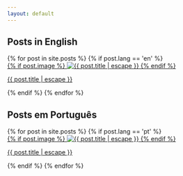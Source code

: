 ```yaml
---
layout: default
---
```


<!-- Section for English posts -->
<h2 class="text-xl font-bold my-5">Posts in English</h2>
<div class="grid grid-cols-1 sm:grid-cols-2 md:grid-cols-3 gap-4">
  {% for post in site.posts %}
    {% if post.lang == 'en' %}
      <a href="{{ post.url | relative_url }}" class="block overflow-hidden rounded-lg shadow-lg">
        <div class="relative">
          {% if post.image %}
            <img class="w-full h-48 object-cover" src="/assets/images/posts/{{ post.image }}" alt="{{ post.title | escape }}">
          {% endif %}
          <div class="absolute bottom-0 left-0 right-0 bg-gradient-to-t from-black to-transparent p-4">
            <p class="text-white text-lg">{{ post.title | escape }}</p>
          </div>
        </div>
      </a>
    {% endif %}
  {% endfor %}
</div>

<!-- Section for Portuguese posts -->
<h2 class="text-xl font-bold my-5">Posts em Português</h2>
<div class="grid grid-cols-1 sm:grid-cols-2 md:grid-cols-3 gap-4">
  {% for post in site.posts %}
    {% if post.lang == 'pt' %}
      <a href="{{ post.url | relative_url }}" class="block overflow-hidden rounded-lg shadow-lg">
        <div class="relative">
          {% if post.image %}
            <img class="w-full h-48 object-cover" src="/assets/images/posts/{{ post.image }}" alt="{{ post.title | escape }}">
          {% endif %}
          <div class="absolute bottom-0 left-0 right-0 bg-gradient-to-t from-black to-transparent p-4">
            <p class="text-white text-lg">{{ post.title | escape }}</p>
          </div>
        </div>
      </a>
    {% endif %}
  {% endfor %}
</div>
